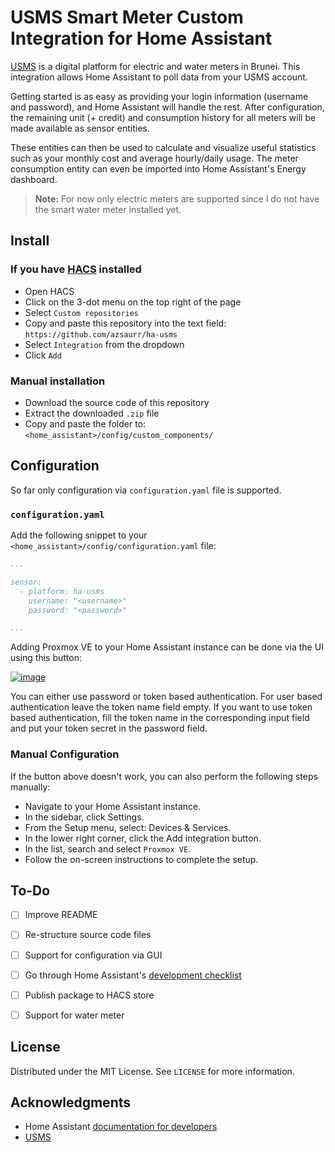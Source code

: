 # USMS Smart Meter Custom Integration for Home Assistant

[USMS](https://www.usms.com.bn/smartmeter/about.html) is a digital platform for electric and water meters in Brunei. This integration allows Home Assistant to poll data from your USMS account.

Getting started is as easy as providing your login information (username and password), and Home Assistant will handle the rest. After configuration, the remaining unit (+ credit) and consumption history for all meters will be made available as sensor entities.

These entities can then be used to calculate and visualize useful statistics such as your monthly cost and average hourly/daily usage. The meter consumption entity can even be imported into Home Assistant's Energy dashboard.

> **Note:** For now only electric meters are supported since I do not have the smart water meter installed yet.

## Install

### If you have [HACS](https://hacs.xyz/) installed
- Open HACS
- Click on the 3-dot menu on the top right of the page
- Select `Custom repositories`
- Copy and paste this repository into the text field:
    ```https://github.com/azsaurr/ha-usms```
- Select `Integration` from the dropdown
- Click `Add`

### Manual installation
- Download the source code of this repository
- Extract the downloaded `.zip` file
- Copy and paste the folder to:
    ```<home_assistant>/config/custom_components/```

## Configuration

So far only configuration via `configuration.yaml` file is supported.

### `configuration.yaml`
Add the following snippet to your ```<home_assistant>/config/configuration.yaml``` file:
```yaml
...

sensor:
  - platform: ha-usms
    username: "<username>"
    password: "<password>"

...
```

Adding Proxmox VE to your Home Assistant instance can be done via the UI using this button:

[![image](https://my.home-assistant.io/badges/config_flow_start.svg)](https://my.home-assistant.io/redirect/config_flow_start?domain=proxmoxve)

You can either use password or token based authentication. For user based authentication leave the
token name field empty. If you want to use token based authentication, fill the token name in the
corresponding input field and put your token secret in the password field.

### Manual Configuration

If the button above doesn't work, you can also perform the following steps manually:

* Navigate to your Home Assistant instance.
* In the sidebar, click Settings.
* From the Setup menu, select: Devices & Services.
* In the lower right corner, click the Add integration button.
* In the list, search and select `Proxmox VE`.
* Follow the on-screen instructions to complete the setup.

## To-Do

- [ ] Improve README
- [ ] Re-structure source code files
- [ ] Support for configuration via GUI
- [ ] Go through Home Assistant's [development checklist](https://developers.home-assistant.io/docs/development_checklist)
- [ ] Publish package to HACS store
- [ ] Support for water meter


## License

Distributed under the MIT License. See `LICENSE` for more information.


## Acknowledgments

* []() Home Assistant [documentation for developers](https://developers.home-assistant.io/docs/creating_component_index)
* []() [USMS](https://www.usms.com.bn/smartmeter/about.html)
